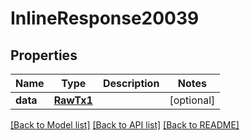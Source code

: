 # InlineResponse20039

## Properties
Name | Type | Description | Notes
------------ | ------------- | ------------- | -------------
**data** | [**RawTx1**](RawTx1.md) |  | [optional] 

[[Back to Model list]](../README.md#documentation-for-models) [[Back to API list]](../README.md#documentation-for-api-endpoints) [[Back to README]](../README.md)

